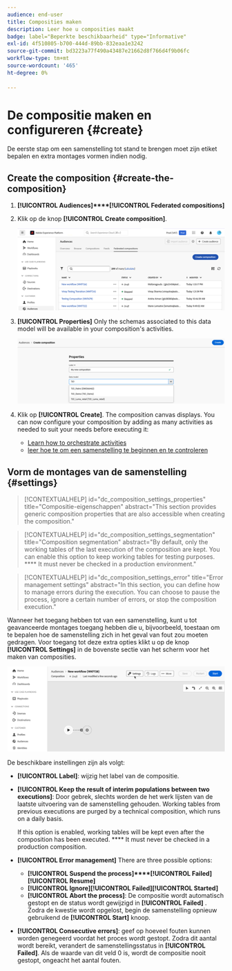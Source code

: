 ```yaml
---
audience: end-user
title: Composities maken
description: Leer hoe u composities maakt
badge: label="Beperkte beschikbaarheid" type="Informative"
exl-id: 4f510805-b700-444d-89bb-832eaa1e3242
source-git-commit: bd3223a77f490a43487e21662d8f766d4f9b06fc
workflow-type: tm+mt
source-wordcount: '465'
ht-degree: 0%

---
```


# De compositie maken en configureren {#create}

De eerste stap om een samenstelling tot stand te brengen moet zijn etiket bepalen en extra montages vormen indien nodig.

## Create the composition {#create-the-composition}

1. **[!UICONTROL Audiences]****[!UICONTROL Federated compositions]**

1. Klik op de knop **[!UICONTROL Create composition]**.

   ![](assets/composition-create.png)

1. **[!UICONTROL Properties]** Only the schemas associated to this data model will be available in your composition&#39;s activities.

   ![](assets/composition-select-schema.png)

1. Klik op **[!UICONTROL Create]**. The composition canvas displays. You can now configure your composition by adding as many activities as needed to suit your needs before executing it:

   * [Learn how to orchestrate activities](orchestrate-activities.md)
   * [ leer hoe te om een samenstelling te beginnen en te controleren ](start-monitor-composition.md)

## Vorm de montages van de samenstelling {#settings}

>[!CONTEXTUALHELP]
>id="dc_composition_settings_properties"
>title="Compositie-eigenschappen"
>abstract="This section provides generic composition properties that are also accessible when creating the composition."

>[!CONTEXTUALHELP]
>id="dc_composition_settings_segmentation"
>title="Composition segmentation"
>abstract="By default, only the working tables of the last execution of the composition are kept. You can enable this option to keep working tables for testing purposes. **** It must never be checked in a production environment."

>[!CONTEXTUALHELP]
>id="dc_composition_settings_error"
>title="Error management settings"
>abstract="In this section, you can define how to manage errors during the execution. You can choose to pause the process, ignore a certain number of errors, or stop the composition execution."

Wanneer het toegang hebben tot van een samenstelling, kunt u tot geavanceerde montages toegang hebben die u, bijvoorbeeld, toestaan om te bepalen hoe de samenstelling zich in het geval van fout zou moeten gedragen. Voor toegang tot deze extra opties klikt u op de knop **[!UICONTROL Settings]** in de bovenste sectie van het scherm voor het maken van composities.

![](assets/composition-create-settings.png)

De beschikbare instellingen zijn als volgt:

* **[!UICONTROL Label]**: wijzig het label van de compositie.

* **[!UICONTROL Keep the result of interim populations between two executions]**: Door gebrek, slechts worden de het werk lijsten van de laatste uitvoering van de samenstelling gehouden. Working tables from previous executions are purged by a technical composition, which runs on a daily basis.

  If this option is enabled, working tables will be kept even after the composition has been executed. **** It must never be checked in a production composition.

* **[!UICONTROL Error management]** There are three possible options:

   * **[!UICONTROL Suspend the process]****[!UICONTROL Failed]** **[!UICONTROL Resume]**
   * **[!UICONTROL Ignore]****[!UICONTROL Failed]****[!UICONTROL Started]**
   * **[!UICONTROL Abort the process]**: De compositie wordt automatisch gestopt en de status wordt gewijzigd in **[!UICONTROL Failed]** . Zodra de kwestie wordt opgelost, begin de samenstelling opnieuw gebruikend de **[!UICONTROL Start]** knoop.

* **[!UICONTROL Consecutive errors]**: geef op hoeveel fouten kunnen worden genegeerd voordat het proces wordt gestopt. Zodra dit aantal wordt bereikt, verandert de samenstellingsstatus in **[!UICONTROL Failed]**. Als de waarde van dit veld 0 is, wordt de compositie nooit gestopt, ongeacht het aantal fouten.
